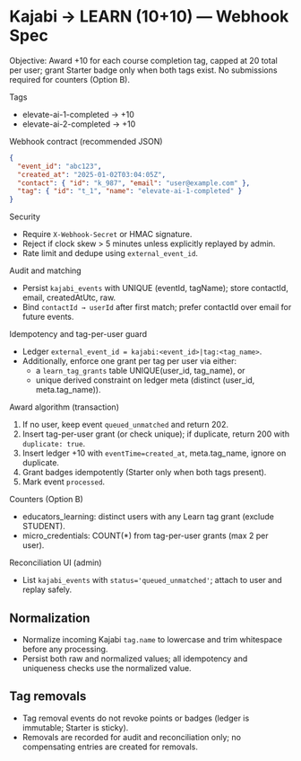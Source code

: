 # Kajabi → LEARN (10+10) — Webhook Spec

Objective: Award +10 for each course completion tag, capped at 20 total per user; grant Starter badge only when both tags exist. No submissions required for counters (Option B).

Tags

- elevate-ai-1-completed → +10
- elevate-ai-2-completed → +10

Webhook contract (recommended JSON)

```json
{
  "event_id": "abc123",
  "created_at": "2025-01-02T03:04:05Z",
  "contact": { "id": "k_987", "email": "user@example.com" },
  "tag": { "id": "t_1", "name": "elevate-ai-1-completed" }
}
```

Security

- Require `X-Webhook-Secret` or HMAC signature.
- Reject if clock skew > 5 minutes unless explicitly replayed by admin.
- Rate limit and dedupe using `external_event_id`.

Audit and matching

- Persist `kajabi_events` with UNIQUE (eventId, tagName); store contactId, email, createdAtUtc, raw.
- Bind `contactId → userId` after first match; prefer contactId over email for future events.

Idempotency and tag-per-user guard

- Ledger `external_event_id = kajabi:<event_id>|tag:<tag_name>`.
- Additionally, enforce one grant per tag per user via either:
  - a `learn_tag_grants` table UNIQUE(user_id, tag_name), or
  - unique derived constraint on ledger meta (distinct (user_id, meta.tag_name)).

Award algorithm (transaction)

1. If no user, keep event `queued_unmatched` and return 202.
2. Insert tag-per-user grant (or check unique); if duplicate, return 200 with `duplicate: true`.
3. Insert ledger +10 with `eventTime=created_at`, meta.tag_name, ignore on duplicate.
4. Grant badges idempotently (Starter only when both tags present).
5. Mark event `processed`.

Counters (Option B)

- educators_learning: distinct users with any Learn tag grant (exclude STUDENT).
- micro_credentials: COUNT(\*) from tag-per-user grants (max 2 per user).

Reconciliation UI (admin)

- List `kajabi_events` with `status='queued_unmatched'`; attach to user and replay safely.

## Normalization

- Normalize incoming Kajabi `tag.name` to lowercase and trim whitespace before any processing.
- Persist both raw and normalized values; all idempotency and uniqueness checks use the normalized value.

## Tag removals

- Tag removal events do not revoke points or badges (ledger is immutable; Starter is sticky).
- Removals are recorded for audit and reconciliation only; no compensating entries are created for removals.
